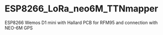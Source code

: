 # ESP8266_LoRa_neo6M_TTNmapper
ESP8266 Wemos D1 mini with Hallard PCB for RFM95 and connection with NEO-6M GPS

